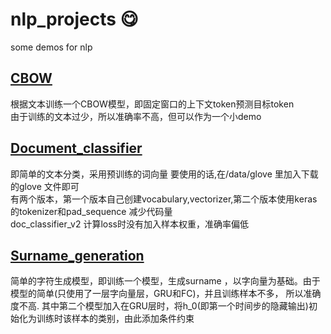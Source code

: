 # nlp_projects :yum:
some demos for nlp

## [CBOW](https://github.com/XiaoQQin/nlp_projects/tree/master/CBOW)
根据文本训练一个CBOW模型，即固定窗口的上下文token预测目标token  
由于训练的文本过少，所以准确率不高，但可以作为一个小demo


## [Document_classifier](https://github.com/XiaoQQin/nlp_projects/tree/master/Document_classifier)
即简单的文本分类，采用预训练的词向量  要使用的话,在/data/glove 里加入下载的glove 文件即可  
有两个版本，第一个版本自己创建vocabulary,vectorizer,第二个版本使用keras的tokenizer和pad_sequence 减少代码量  
doc_classifier_v2 计算loss时没有加入样本权重，准确率偏低

## [Surname_generation](https://github.com/XiaoQQin/nlp_projects/tree/master/Surname_generation)
简单的字符生成模型，即训练一个模型，生成surname ，以字向量为基础。由于模型的简单(只使用了一层字向量层，GRU和FC)，并且训练样本不多， 所以准确度不高.
其中第二个模型加入在GRU层时，将h_0(即第一个时间步的隐藏输出)初始化为训练时该样本的类别，由此添加条件约束

